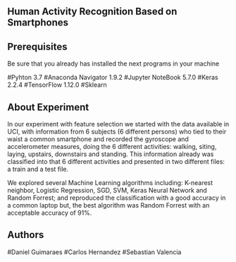 ## Human Activity Recognition Based on Smartphones

## Prerequisites
Be sure that you already has installed the next programs in your machine

#Pyhton 3.7
#Anaconda Navigator 1.9.2
#Jupyter NoteBook 5.7.0
#Keras 2.2.4
#TensorFlow 1.12.0
#Sklearn

## About Experiment 

In our experiment with feature selection we started with the data available in UCI, with information from 6 subjects (6 different persons) who tied to their waist a common smartphone and recorded the gyroscope and accelerometer measures, doing the 6 different activities: walking, siting, laying, upstairs, downstairs and standing. This information already was classified into that 6 different activities and presented in two different files: a train and a test file.

We explored several Machine Learning algorithms including: K-nearest neighbor, Logistic Regression, SGD, SVM, Keras Neural Network and Random Forrest; and reproduced the classification with a good accuracy in a common laptop but, the best algorithm was Random Forrest with an acceptable accuracy of 91%.


## Authors
#Daniel Guimaraes
#Carlos Hernandez
#Sebastian Valencia
